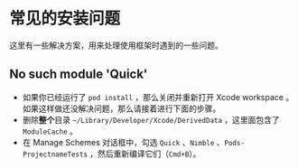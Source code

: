 # 常见的安装问题

这里有一些解决方案，用来处理使用框架时遇到的一些问题。

## No such module 'Quick'

- 如果你已经运行了 `pod install` ，那么关闭并重新打开 Xcode workspace 。如果这样做还没解决问题，那么请接着进行下面的步骤。
- 删除**整个**目录 `~/Library/Developer/Xcode/DerivedData` ，这里面包含了 `ModuleCache` 。
- 在 Manage Schemes 对话框中，勾选 `Quick` 、`Nimble` 、`Pods-ProjectnameTests` ，然后重新编译它们（`Cmd+B`）。

